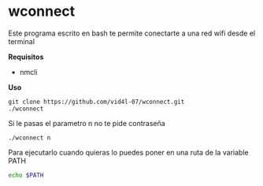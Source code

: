 # wconnect
Este programa escrito en bash te permite conectarte a una red wifi desde el terminal

**Requisitos**
- nmcli

**Uso**
```shell
git clone https://github.com/vid4l-07/wconnect.git
./wconnect
```

Si le pasas el parametro n no te pide contraseña
```shell
./wconnect n
```

Para ejecutarlo cuando quieras lo puedes poner en una ruta de la variable PATH
```bash
echo $PATH
```
